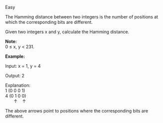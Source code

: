 Easy

The Hamming distance between two integers is the number of positions at which the corresponding bits are different.

Given two integers x and y, calculate the Hamming distance.

**Note:**  
0 ≤ x, y < 231.

**Example:**

Input: x = 1, y = 4

Output: 2

Explanation:  
1   (0 0 0 1)  
4   (0 1 0 0)  
&nbsp; &nbsp; &nbsp; &nbsp;↑&nbsp; &nbsp; ↑

The above arrows point to positions where the corresponding bits are different.
